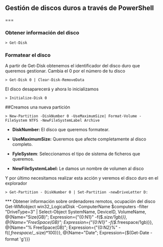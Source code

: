 ## Gestión de discos duros a través de PowerShell
===

### Obtener información del disco

```
> Get-Disk

```


### Formatear el disco
A partir de Get-Disk obtenemos el identificador del disco duro que queremos gestionar. Cambia el 0 por el número de tu disco


```
> Get-Disk 0 | Clear-Disk-RemoveData
```

El disco desaparecerá y ahora lo inicializamos

```
> Initialize-Disk 0
```

##Creamos una nueva partición

```
> New-Partition -DiskNumber 0 -UseMaximumSize| Format-Volume -FileSystem NTFS -NewFileSystemLabel Archive
```
*  **DiskNumber:** El disco que queremos formatear.
*  **UseMaximumSize:** Queremos que afecte completamente al disco completo.

* **FyleSystem**: Seleccionamos el tipo de sistema de ficheros que queremos.
* **NewFileSystemLabel:** Le damos un nombre de volumen al disco

Y por último necesitamos realizar esta acción y veremos el disco duro en el explorador
```
> Get-Partition - DiskNumber 0 | Set-Partition -newDriveLetter D:
```

*** Obtener información sobre ordenadores remotos, ocupación del disco
 Get-WMIobject win32_LogicalDisk -ComputerName $computers -filter "DriveType=3" |
                Select-Object SystemName, DeviceID, VolumeName,
                @{Name="Size(GB)"; Expression={"{0:N1}" -f($_.size/1gb)}},
                @{Name="FreeSpace(GB)"; Expression={"{0:N1}" -f($_.freespace/1gb)}},
                @{Name="% FreeSpace(GB)"; Expression={"{0:N2}%" -f(($_.freespace/$_.size)*100)}},
                @{Name="Date"; Expression={$(Get-Date -format 'g')}} 
                
                
